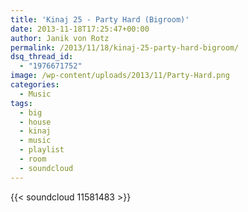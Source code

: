 ```yaml
---
title: 'Kinaj 25 - Party Hard (Bigroom)'
date: 2013-11-18T17:25:47+00:00
author: Janik von Rotz
permalink: /2013/11/18/kinaj-25-party-hard-bigroom/
dsq_thread_id:
  - "1976671752"
image: /wp-content/uploads/2013/11/Party-Hard.png
categories:
  - Music
tags:
  - big
  - house
  - kinaj
  - music
  - playlist
  - room
  - soundcloud
---
```

{{< soundcloud 11581483 >}}